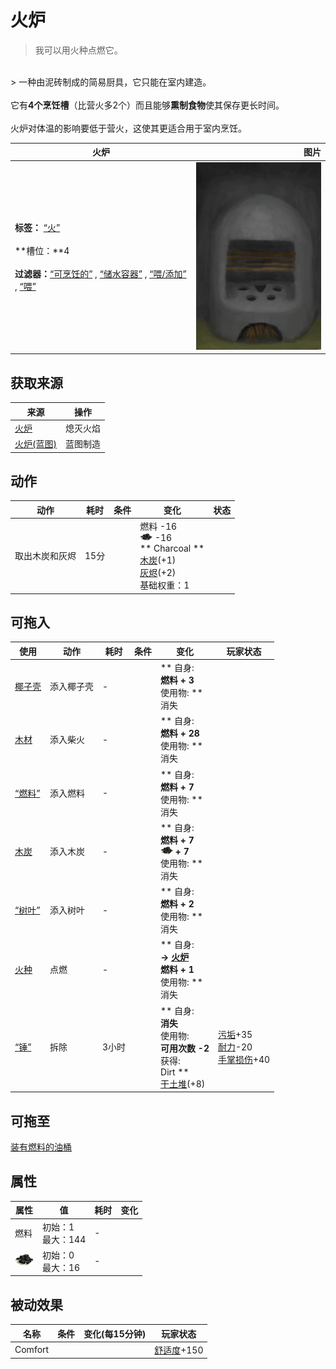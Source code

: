 # 火炉  
> 我可以用火种点燃它。  
<br>  
> 一种由泥砖制成的简易厨具，它只能在室内建造。<br><br>它有<b>4个烹饪槽</b>（比营火多2个）而且能够<b>熏制食物</b>使其保存更长时间。<br><br>火炉对体温的影响要低于营火，这使其更适合用于室内烹饪。  
  
  火炉  |   图片   
 ----  |  ----:   
 **标签：**	[“火”](tag_Fire.md)<br><br>**槽位：**4<br><br>**过滤器：**[“可烹饪的”](tag_Cookable.md) , [“储水容器”](tag_WaterContainer.md) , [“喂/添加”](tag_Feed.md) , [“喂”](tag_Meat.md)  |  <img decoding="async" src="Sprite/StoveOff.png" href="a.md" style="max-width:300px;max-height:300px;">   
  
## 获取来源  
来源  |  操作  
----  |  ----  
[火炉](Stove.md)  |  熄灭火焰  
[火炉(蓝图)](Bp_Stove.md)  |  蓝图制造  
## 动作  
动作  |  耗时  |  条件  |  变化  |  状态  
----  |  ----  |  ----  |  ----  |  ----  
取出木炭和灰烬<br>  |  15分  |    |  燃料  -16<br><img decoding="async" src="Sprite/Charcoal.png" href="a.md" style="max-width:20px;max-height:20px;">  -16<br>** Charcoal **<br>  [木炭](Charcoal.md)(+1)<br>  [灰烬](Ash.md)(+2)<br>基础权重：1<br>  |    
## 可拖入  
使用  |  动作  |  耗时  |  条件  |  变化  |  玩家状态  
----  |  ----  |  ----  |  ----  |  ----  |  ----  
[椰子壳](CoconutShell.md)  |  添入椰子壳  |  -  |    |  ** 自身: **<br>燃料 + 3<br>** 使用物: **<br>消失  |    
[木材](Wood.md)  |  添入柴火  |  -  |    |  ** 自身: **<br>燃料 + 28<br>** 使用物: **<br>消失  |    
[“燃料”](tag_Fuel.md)  |  添入燃料  |  -  |    |  ** 自身: **<br>燃料 + 7<br>** 使用物: **<br>消失  |    
[木炭](Charcoal.md)  |  添入木炭  |  -  |    |  ** 自身: **<br>燃料 + 7<br><img decoding="async" src="Sprite/Charcoal.png" href="a.md" style="max-width:20px;max-height:20px;"> + 7<br>** 使用物: **<br>消失  |    
[“树叶”](tag_Leaves.md)  |  添入树叶  |  -  |    |  ** 自身: **<br>燃料 + 2<br>** 使用物: **<br>消失  |    
[火种](TinderLit.md)  |  点燃  |  -  |    |  ** 自身: **<br>→ [火炉](Stove.md)<br>燃料 + 1<br>** 使用物: **<br>消失  |    
[“锤”](tag_Hammer.md)  |  拆除  |  3小时  |    |  ** 自身: **<br>消失<br>** 使用物: **<br>可用次数  -2<br>** 获得: **<br>** Dirt **<br>  [干土堆](DirtPile.md)(+8)<br>  |  [污垢](Filth.md)+35<br>[耐力](Stamina.md)-20<br>[手掌损伤](HandDamage.md)+40  
## 可拖至  
[装有燃料的油桶](JerrycanFuel.md)  
## 属性   
属性  |  值  |  耗时  |  变化  
----  |  ----  |  ----  |  ----  
燃料  |  初始：1<br>最大：144  |  -  |    
<img decoding="async" src="Sprite/Charcoal.png" href="a.md" style="max-width:30px;max-height:30px;">  |  初始：0<br>最大：16  |  -  |    
## 被动效果  
名称  |  条件  |  变化(每15分钟)  |  玩家状态  
----  |  ----  |  ----  |  ----  
Comfort  |    |    |  [舒适度](Comfort.md)+150  
